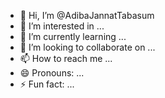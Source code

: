 - 👋 Hi, I’m @AdibaJannatTabasum
- 👀 I’m interested in ...
- 🌱 I’m currently learning ...
- 💞️ I’m looking to collaborate on ...
- 📫 How to reach me ...
- 😄 Pronouns: ...
- ⚡ Fun fact: ...

<!---
AdibaJannatTabasum/AdibaJannatTabasum is a ✨ special ✨ repository because its `README.md` (this file) appears on your GitHub profile.
You can click the Preview link to take a look at your changes.
--->

